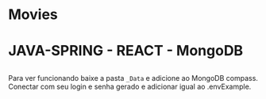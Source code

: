 # Movies
# JAVA-SPRING - REACT - MongoDB

## 

Para ver funcionando baixe a pasta `_Data` e adicione ao MongoDB compass.
Conectar com seu login e senha gerado e adicionar igual ao  .envExample.



 


